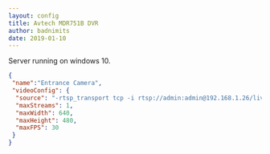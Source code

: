 ```yaml
---
layout: config
title: Avtech MDR751B DVR
author: badnimits
date: 2019-01-10
---
```

Server running on windows 10.

```json
{
 "name":"Entrance Camera",
 "videoConfig": {
  "source": "-rtsp_transport tcp -i rtsp://admin:admin@192.168.1.26/live/h264",
  "maxStreams": 1,
  "maxWidth": 640,
  "maxHeight": 480,
  "maxFPS": 30
 }
}
```
